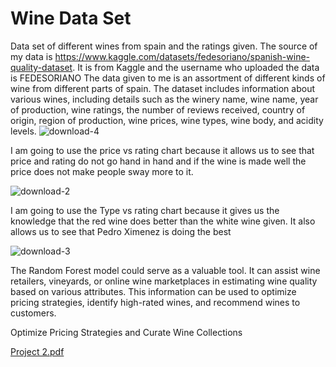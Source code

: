 # Wine Data Set
Data set of different wines from spain and the ratings given.
The source of my data is https://www.kaggle.com/datasets/fedesoriano/spanish-wine-quality-dataset. It is from Kaggle and the username who uploaded the data is FEDESORIANO 
The data given to me is an assortment of different kinds of wine from different parts of spain. 
The dataset includes information about various wines, including details such as the winery name, wine name, year of production, wine ratings, the number of reviews received, country of origin, region of production, wine prices, wine types, wine body, and acidity levels.
![download-4](https://github.com/jrohn34/Wine-Data-Set/assets/138350298/df53d73c-f625-4ce1-8676-8e89267349fc)

I am going to use the price vs rating chart because it allows us to see that price and rating do not go hand in hand and if the wine is made well the price does not make people sway more to it.

![download-2](https://github.com/jrohn34/Wine-Data-Set/assets/138350298/a2bcced7-4a8c-4c46-b098-c96713e5ed41)

I am going to use the Type vs rating chart because it gives us the knowledge that the red wine does better than the white wine given. It also allows us to see that Pedro Ximenez is doing the best

![download-3](https://github.com/jrohn34/Wine-Data-Set/assets/138350298/26c75065-f11c-4d0d-aa8c-debc34f7cc0e)

The Random Forest model could serve as a valuable tool. It can assist wine retailers, vineyards, or online wine marketplaces in estimating wine quality based on various attributes. This information can be used to optimize pricing strategies, identify high-rated wines, and recommend wines to customers.

Optimize Pricing Strategies and Curate Wine Collections




[Project 2.pdf](https://github.com/jrohn34/Wine-Data-Set/files/12556907/Project.2.pdf)
